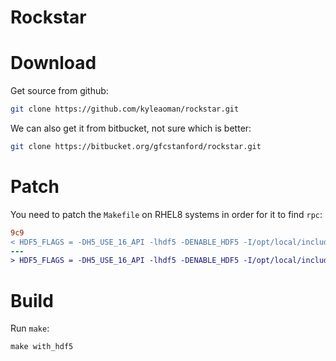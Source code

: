 # Rockstar

# Download

Get source from github:

```bash
git clone https://github.com/kyleaoman/rockstar.git
```

We can also get it from bitbucket, not sure which is better:

```bash
git clone https://bitbucket.org/gfcstanford/rockstar.git
```

# Patch

You need to patch the `Makefile` on RHEL8 systems in order for it to find `rpc`:

```diff
9c9
< HDF5_FLAGS = -DH5_USE_16_API -lhdf5 -DENABLE_HDF5 -I/opt/local/include -L/opt/local/lib -ltirpc -I/usr/include/tirpc
---
> HDF5_FLAGS = -DH5_USE_16_API -lhdf5 -DENABLE_HDF5 -I/opt/local/include -L/opt/local/lib
```

# Build

Run `make`:

```
make with_hdf5
```

